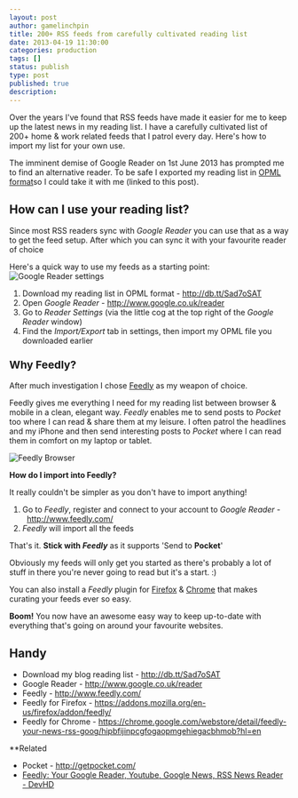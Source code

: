 ```yaml
---
layout: post
author: gamelinchpin
title: 200+ RSS feeds from carefully cultivated reading list
date: 2013-04-19 11:30:00
categories: production
tags: []
status: publish
type: post
published: true
description:
---
```

<div>

Over the years I've found that RSS feeds have made it easier for me to
keep up the latest news in my reading list. I have a carefully
cultivated list of 200+ home & work related feeds that I patrol every
day. Here's how to import my list for your own use.

</div>

<div>

</div>

<div>

The imminent demise of Google Reader on 1st June 2013 has prompted me to
find an alternative reader. To be safe I exported my reading list in
[OPML format](http://en.wikipedia.org/wiki/OPML)so I could take it with me (linked to this post).

</div>

How can I use your reading list?
--------------------------------

Since most RSS readers sync with *Google Reader* you can use that as a
way to get the feed setup. After which you can sync it with your
favourite reader of choice

Here's a quick way to use my feeds as a starting point:\
 ![Google Reader
settings](assets/Screenshot_18_04_2013_14_09-300x207.png)

1.  Download my reading list in OPML format - <http://db.tt/Sad7oSAT>
2.  Open *Google Reader* - <http://www.google.co.uk/reader>
3.  Go to *Reader Settings* (via the little cog at the top right of the
    *Google Reader* window)
4.  Find the *Import/Export* tab in settings, then import my OPML file
    you downloaded earlier

<div style="clear: both;">

</div>

### <span style="font-size: 1.17em;">Why Feedly?</span>

<div>

<div>

After much investigation I chose [Feedly](http://www.feedly.com/) as my weapon of choice.

</div>

Feedly gives me everything I need for my reading list between browser &
mobile in a clean, elegant way. *Feedly* enables me to send posts to
*Pocket* too where I can read & share them at my leisure. I often patrol
the headlines and my iPhone and then send interesting posts to *Pocket*
where I can read them in comfort on my laptop or tablet.

</div>

<div>

![Feedly Browser](assets/Screenshot_18_04_2013_14_12-1024x651.png)

</div>

<div>

</div>

<div>

**How do I import into Feedly?**

</div>

<div>

It really couldn't be simpler as you don't have to import anything!

</div>

<div>

1.  Go to *Feedly*, register and connect to your account to *Google
    Reader* -  <http://www.feedly.com/>
2.  *Feedly* will import all the feeds

</div>

<div>

</div>

<div>

That's it. **Stick with *Feedly*** as it supports 'Send to **Pocket**'

</div>

<div>

</div>

<div>

Obviously my feeds will only get you started as there's probably a lot
of stuff in there you're never going to read but it's a start. :)

</div>

<div>

</div>

<div>

You can also install a *Feedly* plugin for
[Firefox](https://addons.mozilla.org/en-us/firefox/addon/feedly/) &
[Chrome](https://chrome.google.com/webstore/detail/feedly-your-news-rss-goog/hipbfijinpcgfogaopmgehiegacbhmob?hl=en) that makes curating your feeds ever so easy.

</div>

<div>

</div>

<div>

**Boom!** You now have an awesome easy way to keep up-to-date with
everything that's going on around your favourite websites.

</div>

Handy
-----------

<div>

-   Download my blog reading list - <http://db.tt/Sad7oSAT>
-   Google Reader - <http://www.google.co.uk/reader>
-   Feedly - <http://www.feedly.com/>
-   Feedly for
    Firefox - <https://addons.mozilla.org/en-us/firefox/addon/feedly/>
-   Feedly for
    Chrome - <https://chrome.google.com/webstore/detail/feedly-your-news-rss-goog/hipbfijinpcgfogaopmgehiegacbhmob?hl=en>

**Related

-   Pocket - <http://getpocket.com/>
-   [Feedly: Your Google Reader, Youtube, Google News, RSS News Reader -
    DevHD](https://itunes.apple.com/gb/app/feedly-your-google-reader/id396069556?mt=8&uo=4)

</div>

 
